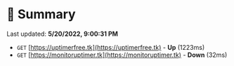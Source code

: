 # 📖 Summary
Last updated: **5/20/2022, 9:00:31 PM**

- `GET` [https://uptimerfree.tk](https://uptimerfree.tk) - **Up** (1223ms)
- `GET` [https://monitoruptimer.tk](https://monitoruptimer.tk) - **Down** (32ms)
